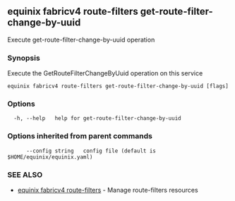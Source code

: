 ## equinix fabricv4 route-filters get-route-filter-change-by-uuid

Execute get-route-filter-change-by-uuid operation

### Synopsis

Execute the GetRouteFilterChangeByUuid operation on this service

```
equinix fabricv4 route-filters get-route-filter-change-by-uuid [flags]
```

### Options

```
  -h, --help   help for get-route-filter-change-by-uuid
```

### Options inherited from parent commands

```
      --config string   config file (default is $HOME/equinix/equinix.yaml)
```

### SEE ALSO

* [equinix fabricv4 route-filters](equinix_fabricv4_route-filters.md)	 - Manage route-filters resources

